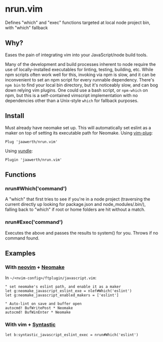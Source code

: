 # nrun.vim
Defines "which" and "exec" functions targeted at local node project bin, with "which" fallback

## Why?
Eases the pain of integrating vim into your JavaScript/node build tools.

Many of the development and build processes inherent to node require the use of locally-installed executables for linting, testing, building, etc. While npm scripts often work well for this, invoking via npm is slow, and it can be inconvenient to set an npm script for every runnable dependency. There's `npm bin` to find your local bin directory, but it's noticeably slow, and can bog down relying vim plugins. One could use a bash script, or `npm-which` on npm, but this is a self-contained vimscript implementation with no dependencies other than a Unix-style `which` for fallback purposes.

## Install
Must already have neomake set up. This will automatically set eslint as a maker on top of setting its executable path for Neomake.
Using [vim-plug](https://github.com/junegunn/vim-plug):
```
Plug 'jaawerth/nrun.vim'
```

Using [vundle](https://github.com/VundleVim/Vundle.vim):
```
Plugin 'jaawerth/nrun.vim'
```
## Functions
### nrun#Which('command')
A "which" that first tries to see if you're in a node project (traversing the current directly up looking for package.json and node_modules/.bin/<command>), falling back to "which" if root or home folders are hit without a match.

### nrun#Exec('command')
Executes the above and passes the results to system() for you. Throws if no command found.

## Examples

### With [neovim](https://github.com/neovim/neovim) + [Neomake](https://github.com/benekastah/neomake)
In `~/<nvim-config>/ftplugin/javascript.vim`:
```nvim
" set neomake's eslint path, and enable it as a maker
let g:neomake_javascript_eslint_exe = nlef#Which('eslint')
let g:neomake_javascript_enabled_makers = ['eslint']

" Auto-lint on save and buffer open
autocmd! BufWritePost * Neomake
autocmd! BufWinEnter * Neomake
```

### With vim + [Syntastic](https://github.com/scrooloose/syntastic)
```vim
let b:syntastic_javascript_eslint_exec = nrun#Which('eslint')
```
